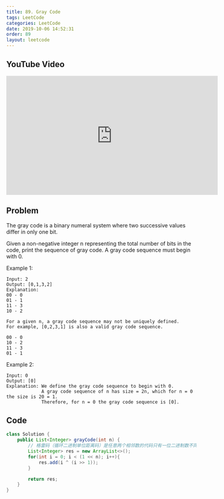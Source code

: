 ```yaml
---
title: 89. Gray Code
tags: LeetCode
categories: LeetCode
date: 2019-10-06 14:52:31
order: 89
layout: leetcode
---
```


## YouTube Video

<iframe width="560" height="315" src="https://www.youtube.com/embed/Pp6LLp5_RFs" frameborder="0" allow="accelerometer; autoplay; encrypted-media; gyroscope; picture-in-picture" allowfullscreen></iframe>

## Problem

The gray code is a binary numeral system where two successive values differ in only one bit.

Given a non-negative integer n representing the total number of bits in the code, print the sequence of gray code. A gray code sequence must begin with 0.

Example 1:

```
Input: 2
Output: [0,1,3,2]
Explanation:
00 - 0
01 - 1
11 - 3
10 - 2

For a given n, a gray code sequence may not be uniquely defined.
For example, [0,2,3,1] is also a valid gray code sequence.

00 - 0
10 - 2
11 - 3
01 - 1
```

Example 2:

```
Input: 0
Output: [0]
Explanation: We define the gray code sequence to begin with 0.
             A gray code sequence of n has size = 2n, which for n = 0 the size is 20 = 1.
             Therefore, for n = 0 the gray code sequence is [0].
```

## Code

```java
class Solution {
    public List<Integer> grayCode(int n) {
        // 格雷码（循环二进制单位距离码）是任意两个相邻数的代码只有一位二进制数不同的编码
        List<Integer> res = new ArrayList<>();
        for(int i = 0; i < (1 << n); i++){
            res.add(i ^ (i >> 1));
        }

        return res;
    }
}
```
